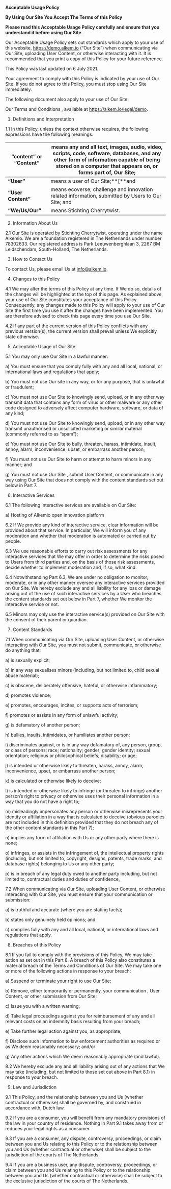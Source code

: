 **Acceptable Usage Policy**

 

**By Using Our Site You Accept The Terms of this Policy**

 

**Please read this Acceptable Usage Policy carefully and ensure that you understand it before using Our Site**. 

Our Acceptable Usage Policy sets out standards which apply to your use of this website, https://demo.alkem.io (“Our Site”) when communicating via Our Site, uploading User Content, or otherwise interacting with it. It is recommended that you print a copy of this Policy for your future reference.

This Policy was last updated on 6 July 2021. 

Your agreement to comply with this Policy is indicated by your use of Our Site. If you do not agree to this Policy, you must stop using Our Site immediately.

The following document also apply to your use of Our Site:

Our Terms and Conditions , available at https://alkem.io/legal/demo.

 

1. Definitions and Interpretation 

1.1 In this Policy, unless the context otherwise requires, the following expressions have the following meanings:

 

| **“content” or “Content”** | means any and all text, images, audio, video, scripts, code, software, databases, and any other form of information capable of being stored on a computer that appears on, or forms part of, Our Site; |
| -------------------------- | ------------------------------------------------------------ |
| **“User”** | means a user of Our Site;**[**and |
| **“User Content”** | means ecoverse, challenge and innovation related information, submitted by Users to Our Site; and |
| **“We/Us/Our”** | means Stichting Cherrytwist. |

 

2. Information About Us

2.1 Our Site is operated by Stichting Cherrytwist, operating under the name Alkemio. We are a foundation registered in The Netherlands under number 78302633. Our registered address is Park Leeuwenberghlaan 3, 2267 BM Leidschendam, South-Holland, The Netherlands. 

 

3. How to Contact Us

To contact Us, please email Us at info@alkem.io.

 

4. Changes to this Policy

4.1 We may alter the terms of this Policy at any time. If We do so, details of the changes will be highlighted at the top of this page. As explained above, your use of Our Site constitutes your acceptance of this Policy. Consequently, any changes made to this Policy will apply to your use of Our Site the first time you use it after the changes have been implemented. You are therefore advised to check this page every time you use Our Site.

4.2 If any part of the current version of this Policy conflicts with any previous version(s), the current version shall prevail unless We explicitly state otherwise.

 

5. Acceptable Usage of Our Site

5.1 You may only use Our Site in a lawful manner:

a) You must ensure that you comply fully with any and all local, national, or international laws and regulations that apply;

b) You must not use Our site in any way, or for any purpose, that is unlawful or fraudulent;

c) You must not use Our Site to knowingly send, upload, or in any other way transmit data that contains any form of virus or other malware or any other code designed to adversely affect computer hardware, software, or data of any kind;

d) You must not use Our Site to knowingly send, upload, or in any other way transmit unauthorised or unsolicited marketing or similar material (commonly referred to as “spam”);

e) You must not use Our Site to bully, threaten, harass, intimidate, insult, annoy, alarm, inconvenience, upset, or embarrass another person;

f) You must not use Our Site to harm or attempt to harm minors in any manner; and

g) You must not use Our Site , submit User Content, or communicate in any way using Our Site that does not comply with the content standards set out below in Part 7.

 

6. Interactive Services

6.1 The following interactive services are available on Our Site:

a) Hosting of Alkemio open innovation platform

6.2 If We provide any kind of interactive service, clear information will be provided about that service. In particular, We will inform you of any moderation and whether that moderation is automated or carried out by people. 

6.3 We use reasonable efforts to carry out risk assessments for any interactive services that We may offer in order to determine the risks posed to Users from third parties and, on the basis of those risk assessments, decide whether to implement moderation and, if so, what kind.

6.4 Notwithstanding Part 6.3, We are under no obligation to monitor, moderate, or in any other manner oversee any interactive services provided on Our Site. We hereby exclude any and all liability for any loss or damage arising out of the use of such interactive services by a User who breaches the content standards set out below in Part 7, whether We monitor the interactive service or not.

6.5 Minors may only use the interactive service(s) provided on Our Site with the consent of their parent or guardian.

 

7. Content Standards

7.1 When communicating via Our Site, uploading User Content, or otherwise interacting with Our Site, you must not submit, communicate, or otherwise do anything that:

a) is sexually explicit;

b) in any way sexualises minors (including, but not limited to, child sexual abuse material);

c) is obscene, deliberately offensive, hateful, or otherwise inflammatory;

d) promotes violence;

e) promotes, encourages, incites, or supports acts of terrorism;

f) promotes or assists in any form of unlawful activity;

g) is defamatory of another person;

h) bullies, insults, intimidates, or humiliates another person;

i) discriminates against, or is in any way defamatory of, any person, group, or class of persons; race; nationality; gender; gender identity; sexual orientation; religious or philosophical beliefs; disability; or age;

j) is intended or otherwise likely to threaten, harass, annoy, alarm, inconvenience, upset, or embarrass another person;

k) is calculated or otherwise likely to deceive;

l) is intended or otherwise likely to infringe (or threaten to infringe) another person’s right to privacy or otherwise uses their personal information in a way that you do not have a right to;

m) misleadingly impersonates any person or otherwise misrepresents your identity or affiliation in a way that is calculated to deceive (obvious parodies are not included in this definition provided that they do not breach any of the other content standards in this Part 7);

n) implies any form of affiliation with Us or any other party where there is none;

o) infringes, or assists in the infringement of, the intellectual property rights (including, but not limited to, copyright, designs, patents, trade marks, and database rights) belonging to Us or any other party;

p) is in breach of any legal duty owed to another party including, but not limited to, contractual duties and duties of confidence,

7.2 When communicating via Our Site, uploading User Content, or otherwise interacting with Our Site, you must ensure that your communication or submission:

a) is truthful and accurate (where you are stating facts);

b) states only genuinely held opinions; and

c) complies fully with any and all local, national, or international laws and regulations that apply.

 

8. Breaches of this Policy

8.1 If you fail to comply with the provisions of this Policy, We may take action as set out in this Part 8. A breach of this Policy also constitutes a material breach of the Terms and Conditions of Our Site. We may take one or more of the following actions in response to your breach:

a) Suspend or terminate your right to use Our Site;

b) Remove, either temporarily or permanently, your communication , User Content, or other submission from Our Site;

c) Issue you with a written warning;

d) Take legal proceedings against you for reimbursement of any and all relevant costs on an indemnity basis resulting from your breach;

e) Take further legal action against you, as appropriate;

f) Disclose such information to law enforcement authorities as required or as We deem reasonably necessary; and/or

g) Any other actions which We deem reasonably appropriate (and lawful).

8.2 We hereby exclude any and all liability arising out of any actions that We may take (including, but not limited to those set out above in Part 8.1) in response to your breach.

 

9. Law and Jurisdiction

9.1 This Policy, and the relationship between you and Us (whether contractual or otherwise) shall be governed by, and construed in accordance with, Dutch law.

9.2 If you are a consumer, you will benefit from any mandatory provisions of the law in your country of residence. Nothing in Part 9.1 takes away from or reduces your legal rights as a consumer.

9.3 If you are a consumer, any dispute, controversy, proceedings, or claim between you and Us relating to this Policy or to the relationship between you and Us (whether contractual or otherwise) shall be subject to the jurisdiction of the courts of The Netherlands.

9.4 If you are a business user, any dispute, controversy, proceedings, or claim between you and Us relating to this Policy or to the relationship between you and Us (whether contractual or otherwise) shall be subject to the exclusive jurisdiction of the courts of The Netherlands.